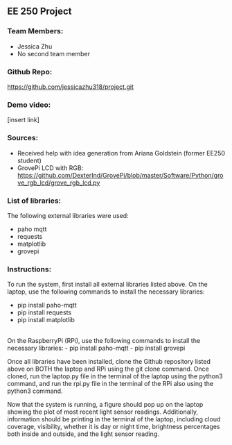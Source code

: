 ## EE 250 Project

### Team Members:
- Jessica Zhu
- No second team member

### Github Repo: 
https://github.com/jessicazhu318/project.git

### Demo video: 
[insert link]

### Sources:
- Received help with idea generation from Ariana Goldstein (former EE250 student)
- GrovePi LCD with RGB: https://github.com/DexterInd/GrovePi/blob/master/Software/Python/grove_rgb_lcd/grove_rgb_lcd.py

### List of libraries:
The following external libraries were used:
- paho mqtt
- requests
- matplotlib
- grovepi

### Instructions:
To run the system, first install all external libraries listed above. 
On the laptop, use the following commands to install the necessary libraries:
- pip install paho-mqtt
- pip install requests
- pip install matplotlib
<br>
On the RaspberryPi (RPi), use the following commands to install the necessary libraries:
- pip install paho-mqtt
- pip install grovepi

Once all libraries have been installed, clone the Github repository listed above on BOTH
the laptop and RPi using the git clone command. Once cloned, run the laptop.py file in the
terminal of the laptop using the python3 command, and run the rpi.py file in the terminal 
of the RPi also using the python3 command.

Now that the system is running, a figure should pop up on the laptop showing the plot of
most recent light sensor readings. Additionally, information should be printing in the
terminal of the laptop, including cloud coverage, visibility, whether it is day or night 
time, brightness percentages both inside and outside, and the light sensor reading.
